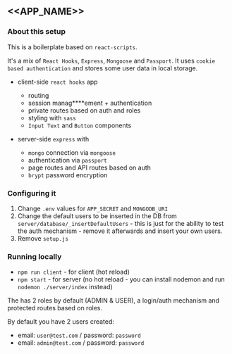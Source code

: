 ## <<APP_NAME>>

### About this setup
This is a boilerplate based on `react-scripts`.

It's a mix of `React Hooks`, `Express`, `Mongoose` and `Passport`. It uses `cookie based authentication` and stores some user data in local storage.


 * client-side `react hooks` app
    * routing
    * session manag****ement + authentication
    * private routes based on auth and roles
    * styling with `sass`
    * `Input Text` and `Button` components
    
    
 * server-side `express` with 
    * `mongo` connection via `mongoose`
    * authentication via `passport`
    * page routes and API routes based on auth
    * `brypt` password encryption
    
### Configuring it

1. Change `.env` values for `APP_SECRET` and `MONGODB_URI`
2. Change the default users to be inserted in the DB from `server/database/_insertDefaultUsers` - this is just for the ability to test the auth mechanism - remove it afterwards and insert your own users.
3. Remove `setup.js`

### Running locally
* `npm run client` - for client (hot reload)
* `npm start` - for server (no hot reload - you can install nodemon and run `nodemon ./server/index` instead)

The has 2 roles by default (ADMIN & USER), a login/auth mechanism and protected routes based on roles.

By default you have 2 users created:
 * email: `user@test.com` / password: `password`
 * email: `admin@test.com` / password: `password`
